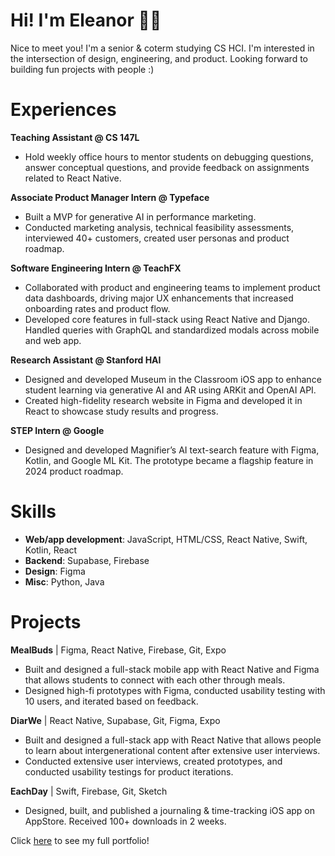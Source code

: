 # Hi! I'm Eleanor 👋🏻
Nice to meet you! I'm a senior & coterm studying CS HCI. I'm interested in the intersection of design, engineering, and product. Looking forward to building fun projects with people :)
# Experiences
**Teaching Assistant @ CS 147L**
- Hold weekly office hours to mentor students on debugging questions, answer conceptual questions, and provide feedback on assignments related to React Native.

**Associate Product Manager Intern @ Typeface**
- Built a MVP for generative AI in performance marketing.
- Conducted marketing analysis, technical feasibility assessments, interviewed 40+ customers, created user personas
and product roadmap.

**Software Engineering Intern @ TeachFX**
- Collaborated with product and engineering teams to implement product data dashboards, driving major UX enhancements that increased onboarding rates and product flow.
- Developed core features in full-stack using React Native and Django. Handled queries with GraphQL and standardized modals across mobile and web app.

**Research Assistant @ Stanford HAI**
- Designed and developed Museum in the Classroom iOS app to enhance student learning via generative AI and AR using ARKit and OpenAI API.
- Created high-fidelity research website in Figma and developed it in React to showcase study results and progress.

**STEP Intern @ Google**
- Designed and developed Magnifier’s AI text-search feature with Figma, Kotlin, and Google ML Kit. The prototype became a flagship feature in 2024 product roadmap.

# Skills
- **Web/app development**: JavaScript, HTML/CSS, React Native, Swift, Kotlin, React
- **Backend**: Supabase, Firebase
- **Design**: Figma
- **Misc**: Python, Java

# Projects
**MealBuds** | Figma, React Native, Firebase, Git, Expo
- Built and designed a full-stack mobile app with React Native and Figma that allows students to connect with each
other through meals.
- Designed high-fi prototypes with Figma, conducted usability testing with 10 users, and iterated based on feedback.

**DiarWe** | React Native, Supabase, Git, Figma, Expo
- Built and designed a full-stack app with React Native that allows people to learn about intergenerational content
after extensive user interviews. 
- Conducted extensive user interviews, created prototypes, and conducted usability testings for product iterations.

**EachDay** | Swift, Firebase, Git, Sketch
- Designed, built, and published a journaling & time-tracking iOS app on AppStore. Received 100+ downloads in 2
weeks.

Click [here](http://eleanorpeng.notion.site) to see my full portfolio!
